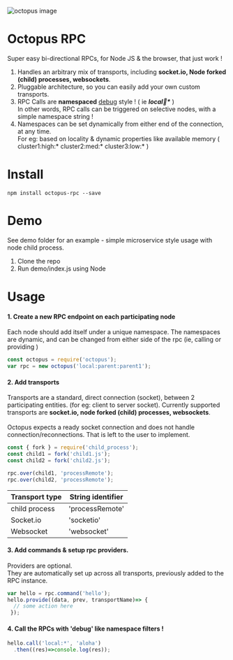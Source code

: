 ![octopus image][logo]

[logo]:https://upload.wikimedia.org/wikipedia/commons/thumb/0/01/Phantom_Open_Emoji_1f419.svg/240px-Phantom_Open_Emoji_1f419.svg.png

# Octopus RPC
Super easy bi-directional RPCs, for Node JS & the browser, that just work !
1. Handles an arbitrary mix of transports, including <b>socket.io, Node forked (child) processes, websockets</b>. 
2. Pluggable architecture, so you can easily add your own custom transports. 
3. RPC Calls are **namespaced** [debug](https://github.com/visionmedia/debug) style ! ( ie <b><i>local:child:*</i></b> ) 
<br> In other words, RPC calls can be triggered on selective nodes, with a simple namespace string ! 
4. Namespaces can be set dynamically from either end of the connection, at any time. <br>For eg: based on locality & dynamic properties like available memory ( cluster1:high:* cluster2:med:* cluster3:low:* ) 

# Install
```
npm install octopus-rpc --save
```

# Demo
See demo folder for an example - simple microservice style usage with node child process.

1. Clone the repo
2. Run demo/index.js using Node

# Usage
#### 1. Create a new RPC endpoint on each participating node 
Each node should add itself under a unique namespace. The namespaces are dynamic, and can be changed from either side of the rpc (ie, calling or providing )
```javascript
const octopus = require('octopus');
var rpc = new octopus('local:parent:parent1');
```


#### 2. Add transports<br>
Transports are a standard, direct connection (socket), between 2 participating entities. (for eg: client to server socket).
Currently supported transports are <b>socket.io, node forked (child) processes, websockets</b>. 
<br><br>Octopus expects a ready socket connection and does not handle connection/reconnections. That is left to the user to implement.
```javascript
const { fork } = require('child_process');
const child1 = fork('child1.js');
const child2 = fork('child2.js');

rpc.over(child1, 'processRemote');
rpc.over(child2, 'processRemote');
```
Transport type | String identifier
--- | ---
child process | 'processRemote'
Socket.io | 'socketio'
Websocket | 'websocket'



#### 3. Add commands & setup rpc providers.
Providers are optional. 
<br>They are automatically set up across all transports, previously added to the RPC instance.
```javascript
var hello = rpc.command('hello');
hello.provide((data, prev, transportName)=> {
  // some action here
 });
```


#### 4. Call the RPCs with 'debug' like namespace filters !

```javascript
hello.call('local:*', 'aloha')
  .then((res)=>console.log(res));
```
